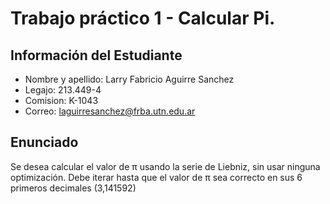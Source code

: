 # Trabajo práctico 1 - Calcular Pi.

## Información del Estudiante

- Nombre y apellido: Larry Fabricio Aguirre Sanchez
- Legajo: 213.449-4
- Comision: K-1043
- Correo: laguirresanchez@frba.utn.edu.ar

## Enunciado

Se desea calcular el valor de π usando la serie de Liebniz, sin usar ninguna optimización. Debe iterar hasta que el valor de π sea correcto en sus 6 primeros decimales (3,141592)
